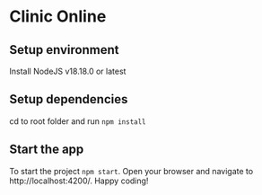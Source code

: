 # Clinic Online

## Setup environment

Install NodeJS v18.18.0 or latest

## Setup dependencies
cd to root folder and run `npm install`

## Start the app

To start the project `npm start`. Open your browser and navigate to http://localhost:4200/. Happy coding!

